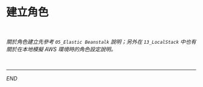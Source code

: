 # 建立角色

<br>

_關於角色建立先參考 `05_Elastic Beanstalk` 說明；另外在 `13_LocalStack` 中也有關於在本地模擬 AWS 環境時的角色設定說明。_

<br>

___

_END_